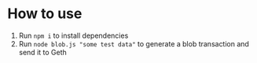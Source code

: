 # How to use

1. Run `npm i` to install dependencies
1. Run `node blob.js "some test data"` to generate a blob transaction and send it to Geth 
